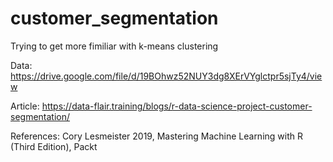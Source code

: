 # customer_segmentation
Trying to get more fimiliar with k-means clustering

Data: https://drive.google.com/file/d/19BOhwz52NUY3dg8XErVYglctpr5sjTy4/view

Article: https://data-flair.training/blogs/r-data-science-project-customer-segmentation/

References: Cory Lesmeister 2019, Mastering Machine Learning with R (Third Edition), Packt
